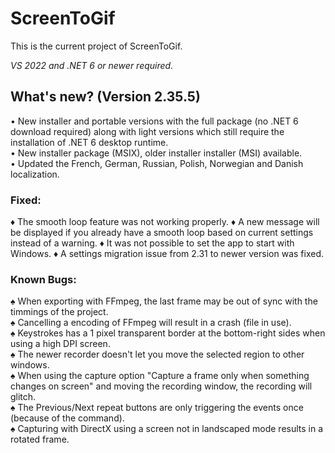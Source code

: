 # ScreenToGif  

This is the current project of ScreenToGif.  

_VS 2022 and .NET 6 or newer required._

## What's new? (Version 2.35.5)

• New installer and portable versions with the full package (no .NET 6 download required) along with light versions which still require the installation of .NET 6 desktop runtime.  
• New installer package (MSIX), older installer installer (MSI) available.  
• Updated the French, German, Russian, Polish, Norwegian and Danish localization.  

### Fixed:

♦ The smooth loop feature was not working properly.
♦ A new message will be displayed if you already have a smooth loop based on current settings instead of a warning.
♦ It was not possible to set the app to start with Windows.
♦ A settings migration issue from 2.31 to newer version was fixed.  

### Known Bugs:
  
♠ When exporting with FFmpeg, the last frame may be out of sync with the timmings of the project.  
♠ Cancelling a encoding of FFmpeg will result in a crash (file in use).  
♠ Keystrokes has a 1 pixel transparent border at the bottom-right sides when using a high DPI screen.  
♠ The newer recorder doesn't let you move the selected region to other windows.  
♠ When using the capture option "Capture a frame only when something changes on screen" and moving the recording window, the recording will glitch.  
♠ The Previous/Next repeat buttons are only triggering the events once (because of the command).   
♠ Capturing with DirectX using a screen not in landscaped mode results in a rotated frame.